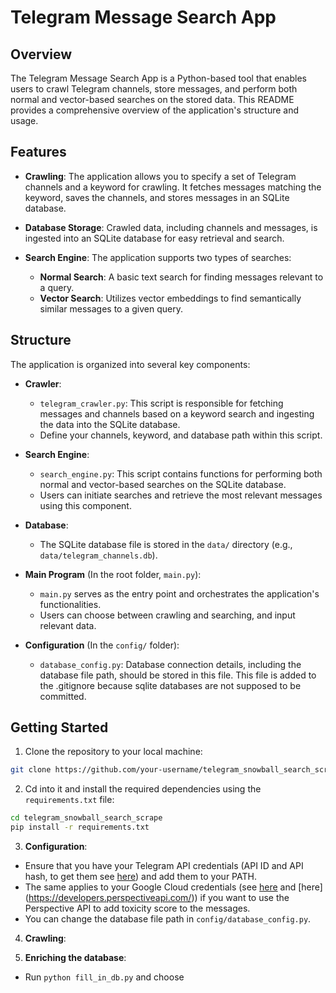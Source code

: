 # Telegram Message Search App

## Overview

The Telegram Message Search App is a Python-based tool that enables users to crawl Telegram channels, store messages, and perform both normal and vector-based searches on the stored data. This README provides a comprehensive overview of the application's structure and usage.

## Features

- **Crawling**: The application allows you to specify a set of Telegram channels and a keyword for crawling. It fetches messages matching the keyword, saves the channels, and stores messages in an SQLite database.

- **Database Storage**: Crawled data, including channels and messages, is ingested into an SQLite database for easy retrieval and search.

- **Search Engine**: The application supports two types of searches:
  - **Normal Search**: A basic text search for finding messages relevant to a query.
  - **Vector Search**: Utilizes vector embeddings to find semantically similar messages to a given query.

## Structure

The application is organized into several key components:

- **Crawler**:
  - `telegram_crawler.py`: This script is responsible for fetching messages and channels based on a keyword search and ingesting the data into the SQLite database.
  - Define your channels, keyword, and database path within this script.

- **Search Engine**:
  - `search_engine.py`: This script contains functions for performing both normal and vector-based searches on the SQLite database.
  - Users can initiate searches and retrieve the most relevant messages using this component.

- **Database**:
  - The SQLite database file is stored in the `data/` directory (e.g., `data/telegram_channels.db`).

- **Main Program** (In the root folder, `main.py`):
  - `main.py` serves as the entry point and orchestrates the application's functionalities.
  - Users can choose between crawling and searching, and input relevant data.

- **Configuration** (In the `config/` folder):
  - `database_config.py`: Database connection details, including the database file path, should be stored in this file. This file is added to the \.gitignore because sqlite databases are not supposed to be committed.

## Getting Started

1. Clone the repository to your local machine:
  
  ```bash 
  git clone https://github.com/your-username/telegram_snowball_search_scrape.git
  ```

2. Cd into it and install the required dependencies using the `requirements.txt` file:

  ```bash
  cd telegram_snowball_search_scrape
  pip install -r requirements.txt
  ```

3. **Configuration**:
- Ensure that you have your Telegram API credentials (API ID and API hash, to get them see [here](https://core.telegram.org/api/obtaining_api_id)) and add them to your PATH. 
- The same applies to your Google Cloud credentials (see [here](https://cloud.google.com/docs/authentication/getting-started) and [here] (https://developers.perspectiveapi.com/)) if you want to use the Perspective API to add toxicity score to the messages.
- You can change the database file path in `config/database_config.py`.


4. **Crawling**:

5. **Enriching the database**:
- Run `python fill_in_db.py` and choose 



